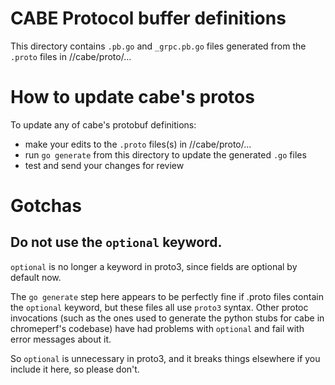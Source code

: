 # CABE Protocol buffer definitions

This directory contains `.pb.go` and `_grpc.pb.go` files generated from
the `.proto` files in //cabe/proto/...

# How to update cabe's protos

To update any of cabe's protobuf definitions:

- make your edits to the `.proto` files(s) in //cabe/proto/...
- run `go generate` from this directory to update the generated `.go` files
- test and send your changes for review

# Gotchas

## Do not use the `optional` keyword.

`optional` is no longer a keyword in proto3, since fields are optional
by default now.

The `go generate` step here appears to be perfectly fine if .proto files
contain the `optional` keyword, but these files all use `proto3` syntax.
Other protoc invocations (such as the ones used to generate the
python stubs for cabe in chromeperf's codebase) have had problems with
`optional` and fail with error messages about it.

So `optional` is unnecessary in proto3, and it breaks things elsewhere if
you include it here, so please don't.
